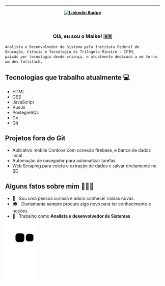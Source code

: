 <h4 align="center">
 
<hr>

[![Linkedin Badge](https://img.shields.io/badge/-Linkedin-blue?style=for-the-badge&logo=Linkedin&logoColor=white)](https://www.linkedin.com/in/maikehenrique/)

</h4>

<h3 align="center">  <br>

Olá, eu sou o Maike! 🇧🇷
<br>

</h3>

```
Analista e Desenvolvedor de Sistema pelo Instituto Federal de Educação, Ciência e Tecnologia do Triângulo Mineiro - IFTM,
paixão por tecnologia desde criança, e atualmente dedicado a me torna um dev fullstack. 
```
## Tecnologias que trabalho atualmente 💻
  - HTML
  - CSS
  - JavaScript
  - VueJs
  - PostegreSQL
  - Go
  - Git
 
## Projetos fora do Git
 - Aplicativo mobile Cordova com conexão firebase, e banco de dados local
 - Automação de navegador para automatizar tarefas
 - Web Scraping para coleta e extração de dados e salvar diretamente no BD
 
## Alguns fatos sobre mim 👨🏻‍💻

- 🤔 &nbsp; Sou uma pessoa curiosa e adoro conhecer coisas novas.
- 🎓 &nbsp; Diariamente sempre procuro algo novo para ter conhecimento e noções.
- 💼 &nbsp; Trabalho como **Analista e desenvolvedor de Sistemas**


![Snake animation](https://github.com/rafaballerini/rafaballerini/blob/output/github-contribution-grid-snake.svg)
